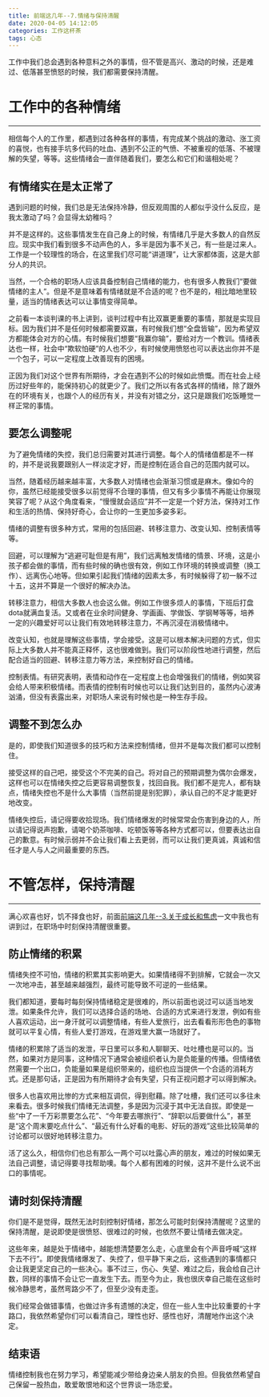 ```yaml
---
title: 前端这几年--7.情绪与保持清醒
date: 2020-04-05 14:12:05
categories: 工作这杯茶
tags: 心态
---
```


工作中我们总会遇到各种意料之外的事情，但不管是高兴、激动的时候，还是难过、低落甚至愤怒的时候，我们都需要保持清醒。

<!--more-->

# 工作中的各种情绪
---
相信每个人的工作里，都遇到过各种各样的事情，有完成某个挑战的激动、涨工资的喜悦，也有接手坑多代码的吐血、遇到不公正的气愤、不被重视的低落、不被理解的失望，等等。这些情绪会一直伴随着我们，要怎么和它们和谐相处呢？

## 有情绪实在是太正常了
遇到问题的时候，我们总是无法保持冷静，但反观周围的人都似乎没什么反应，是我太激动了吗？会显得太幼稚吗？

并不是这样的。这些事情发生在自己身上的时候，有情绪几乎是大多数人的自然反应。现实中我们看到很多不动声色的人，多半是因为事不关己，有一些是过来人。工作是一个较理性的场合，在这里我们尽可能“讲道理”，让大家都体面，这是大部分人的共识。

当然，一个合格的职场人应该具备控制自己情绪的能力，也有很多人教我们“要做情绪的主人”。但是不是意味着有情绪就是不合适的呢？也不是的，相比暗地里较量，适当的情绪表达可以让事情变得简单。

之前看一本谈判课的书上讲到，谈判过程中有比双赢更重要的事情，那就是实现目标。因为我们并不是任何时候都需要双赢，有时候我们想“全盘皆输”，因为希望双方都能体会对方的心情。有时候我们想要“我赢你输”，要给对方一个教训。情绪表达也一样，社会中“欺软怕硬”的人也不少，有时候使用愤怒也可以表达出你并不是一个包子，可以一定程度上改善现有的困境。

正因为我们对这个世界有所期待，才会在遇到不公的时候如此愤慨。而在社会上经历过好些年的，能保持初心的就更少了。我们之所以有各式各样的情绪，除了跟外在的环境有关，也跟个人的经历有关，并没有对错之分，这只是跟我们吃饭睡觉一样正常的事情。

## 要怎么调整呢
为了避免情绪的失控，我们总归需要对其进行调整。每个人的情绪值都是不一样的，并不是说我要跟别人一样淡定才好，而是控制在适合自己的范围内就可以。

当然，随着经历越来越丰富，大多数人对情绪也会渐渐习惯或是麻木。像如今的你，虽然已经能接受很多以前觉得不合理的事情，但又有多少事情不再能让你展现笑容了呢？从这个角度看来，“慢慢就会适应”并不一定是一个好方法，保持对工作和生活的热情、保持好奇心，会让你的一生更加多姿多彩。

情绪的调整有很多种方式，常用的包括回避、转移注意力、改变认知、控制表情等等。

回避，可以理解为“逃避可耻但是有用”，我们远离触发情绪的情景、环境，这是小孩子都会做的事情，而有些时候的确也很有效，例如工作环境的转换或调整（换工作）、远离伤心地等。但如果引起我们情绪的因素太多，有时候躲得了初一躲不过十五，这并不算是一个很好的解决办法。

转移注意力，相信大多数人也会这么做。例如工作很多烦人的事情，下班后打盘dota就满血复活。又或者在业余时间健身、学画画、学做饭、学钢琴等等，培养一定的兴趣爱好可以让我们有效地转移注意力，不再沉浸在消极情绪中。

改变认知，也就是理解这些事情，学会接受。这是可以根本解决问题的方式，但实际上大多数人并不能真正释怀，这也很难做到。我们可以阶段性地进行调整，然后配合适当的回避、转移注意力等方法，来控制好自己的情绪。

控制表情。有研究表明，表情和动作在一定程度上也会增强我们的情绪，例如笑容会给人带来积极情绪。而表情的控制有时候也可以让我们达到目的，虽然内心波涛汹涌，但没有表露出来，对职场人来说有时候也是一种生存手段。

## 调整不到怎么办
是的，即使我们知道很多的技巧和方法来控制情绪，但并不是每次我们都可以控制住。

接受这样的自己吧，接受这个不完美的自己。将对自己的预期调整为偶尔会爆发，这样也可以在情绪失控之后更容易调整恢复，找回自我。我们都不是完人，都有缺点，情绪失控也不是什么大事情（当然前提是别犯罪），承认自己的不足才能更好地改变。

情绪失控后，请记得要收拾现场。我们情绪爆发的时候常常会伤害到身边的人，所以请记得说声抱歉，请喝个奶茶咖啡、吃顿饭等等各种方式都可以，但要表达出自己的歉意。有时候示弱并不会让我们看上去更弱，而可以让我们更真诚，真诚和信任才是人与人之间最重要的东西。

# 不管怎样，保持清醒
---
满心欢喜也好，饥不择食也好，前面[前端这几年--3.关于成长和焦虑]()一文中我也有讲到过，在职场中时刻保持清醒很重要。

## 防止情绪的积累
情绪失控不可怕，情绪的积累其实影响更大。如果情绪得不到排解，它就会一次又一次地冲击，甚至越来越强烈，最终可能导致不可逆的一些结果。

我们都知道，要每时每刻保持情绪稳定是很难的，所以前面也说过可以适当地发泄。如果条件允许，我们可以选择合适的场地、合适的方式来进行发泄，例如有些人喜欢运动，出一身汗就可以调整情绪，有些人爱旅行，出去看看形形色色的事物就可以平复心情，有些人爱打游戏，在游戏里大赢一场就好了。

情绪的积累除了适当的发泄，平日里可以多和人聊聊天、吐吐槽也是可以的。当然，如果对方是同事，这种情况下通常会被组织者认为是负能量的传播。但情绪依然需要一个出口，负能量如果是组织带来的，组织也应当提供一个合适的消耗方式。还是那句话，正是因为有所期待才会有失望，只有正视问题才可以得到解决。

很多人也喜欢用比惨的方式来相互调侃，得到慰藉。除了吐槽，我们还可以多往未来看去。很多时候我们情绪无法调整，多是因为沉浸于其中无法自拔。即使是一些“中了一千万彩票要怎么花”、“今年要去哪旅行”、“辞职以后要做什么”，甚至是“这个周末要吃点什么”、“最近有什么好看的电影、好玩的游戏”这些比较简单的讨论都可以很好地转移注意力。

活了这么久，相信你们也总有那么一两个可以吐露心声的朋友，难过的时候如果无法自己调整，请记得要寻找帮助噢。每个人都有困难的时候，这并不是什么说不出口的事情呢。

## 请时刻保持清醒
你们是不是觉得，既然无法时刻控制好情绪，那怎么可能时刻保持清醒呢？这里的保持清醒，是说即使是很愤怒、很难过的时候，也依然不要让情绪去做决定。

这些年来，越是处于情绪中，越能想清楚要怎么走，心底里会有个声音呼喊“这样下去不行”。即使我情绪爆发了、失控了，但平静下来之后，这些遇到的事情都只会让我更坚定自己的一些决心。事不过三，伤心、失望、难过之后，我会给自己计数，同样的事情不会让它一直发生下去。而至今为止，我也很庆幸自己能在这些时候冷静思考，虽然弯路少不了，但至少没有走歪。

我们经常会做错事情，也做过许多有遗憾的决定，但在一些人生中比较重要的十字路口，我依然希望你们可以看清自己，理性也好、感性也好，清醒地作出这个决定。

## 结束语
情绪控制我也在努力学习，希望能减少带给身边亲人朋友的负担。但我依然希望自己保留一股热血，敢爱敢恨地和这个世界谈一场恋爱。